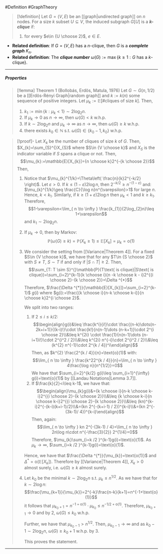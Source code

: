 #Definition #GraphTheory 

> [!definition]
> Let $G=(V,E)$ be an [[graph|undirected graph]] on $n$ nodes. For a size $k$ subset $U\subseteq V$, the induced subgraph $G[U]$ is a ***$k$-clique*** if:
> 1. for every $e\in {U \choose 2}$, $e\in E$.

- **Related definition**: If $G=(V,E)$ has a $n$-clique, then $G$ is a ***complete graph*** $K_{n}$. 
- **Related definition**: The ***clique number*** $\omega(G):=\max \{ k\geq 1:G\text{ has a }k\text{-clique}  \}$.
---
##### Properties

> [!lemma] Theorem 1 (Bollobás, Erdös, Matula, 1976)
> Let $G \sim G(n,1 / 2)$ be a [[Erdös-Rényi Graph|random graph]] and $k:=k(n)$ some sequence of positive integers. Let $\mu_{k}:=\mathbb{E}[\#\text{cliques of size }k]$. Then,
> 1. $k_{1}:=\min\{ k:\mu_{k}<1 \}\sim 2\log_{2}n$.
> 1. If $\mu_{k}\to 0$ as $n\to \infty$, then $\omega(G)< k$ w.h.p.
> 2. If $k\sim 2\log_{2} n$ and  $\mu_{k}\to \infty$ as $n\to \infty$, then $\omega(G)\geq k$ w.h.p.
> 3. there exists $k_0\in \mathbb{N}$ s.t. $\omega(G)\in \{k_{0}-1,k_{0}\}$ w.h.p.

> [!proof]-
> Let $X_{k}$ be the number of cliques of size $k$ of $G$. Then, $X_{k}=\sum_{S}^{}X_{S}$ where $S\in {V \choose k}$ and $X_{S}$ is the indicator variable if $S$ spans a clique or not. Then,$$\mu_{k}:=\mathbb{E}[X_{k}]={n \choose k}2^{-{k \choose 2}}$$
> Then, 
> 1. Notice that $\mu_{k}^{1/k}=\Theta\left( \frac{n}{k}2^{-k/2} \right)$. Let $\varepsilon>0$. If $k\leq (1-\varepsilon)2\log n$, then $2^{-k/2}\geq n^{-(1-\varepsilon)}$ and: $\mu_{k}^{1/k}\geq \frac{C}{\log n}n^{\varepsilon}>1$ for large $n$. Hence, $k<k_{1}$. Similarly, if $k\geq (1+\varepsilon)2\log n$ then $\mu_{k}< 1$ and $k\geq k_{1}$. Therefore, $$1-\varepsilon<\lim_{ n \to \infty } \frac{k_{1}}{2\log_{2}n}\leq 1+\varepsilon$$and $k_{1}\sim 2\log_{2}n$.
> 1. If $\mu_{k}\to 0$, then by Markov: $$\mathbb{P}(\omega(G)\geq k)=\mathbb{P}(X_{k}\geq 1)\leq \mathbb{E}[X_{k}]=\mu_{k}=\text{o}(1)$$
> 2. We consider the setting from [[Variance|Theorem 4]]. For a fixed $S\in {V \choose k}$, we have that for any $T\in {S \choose 2}$ with $S\neq T$, $S \sim T$ if and only if $\left| S\cap T \right|\geq 2$. Then, $$\sum_{T: T \sim S}^{}\mathbb{P}(T\text{ is clique}|S\text{ is clique})=\sum_{i=2}^{k-1}{k \choose i}{n -k \choose k - i}2^{{i \choose 2}-{k \choose 2}}=\Delta ^{*}$$Therefore, $\frac{\Delta ^{*}}{\mathbb{E}[X_{k}]}=\sum_{i=2}^{k-1}$ $g(i)$ where $g(i):=\frac{{k \choose i}{n-k \choose k-i}}{n \choose k}2^{i \choose 2}$. 
>    
>    We split into two ranges:
>    1. If $2\leq i\leq k / 2$: $$\begin{align}g(i)&\leq \frac{k^i}{i!}\cdot \frac{(n-k)\dots(n-2k+i+1)}{(k-i)!}\cdot \frac{k!}{n(n-1)\dots (n-k+1)}\cdot 2^{i \choose 2}\\&\leq k^{2i} \cdot  \frac{1}{n(n-1)\dots (n-i+1)i!}\cdot 2^{i^2 / 2}\\&\leq  k^{2i} n^{-i}\cdot 2^{i^2 / 2}\\&\leq  (k^{2} n^{-1}\cdot 2^{k / 4})^i\end{align}$$
>       Then, as $k^{2} \frac{2^{k / 4}}{n}=\text{o}(1)$ with:$$\lim_{ n \to \infty } \frac{k^22^{k / 4}}{n}=\lim_{ n \to \infty } 4\frac{\log n}{n^{1/2}}=0$$We have that $\sum_{i=2}^{k/2} g(i)\leq \sum_{i=1}^{\infty} g(i)=\text{o}(1)$ by [[Landau Notations|Lemma 3.7]].
>    2. If $\frac{k}{2}<i\leq k-1$, we have that: $$\begin{align}\mu_{k}g(i)&={k \choose i}{n-k \choose k-i}2^{{i \choose 2}-{k \choose 2}}\\&\leq {k \choose k-i}{n \choose k-i}2^{{i \choose 2}-{k \choose 2}}\\&\leq (kn)^{k-i}2^{-(k-i)(k+i-1)/2}\\&=(kn 2^{-(k+i-1) / 2})^{k-i}\\&=(kn 2^{-(3k-1)/ 4})^{k-i}\end{align}$$Then, again: $$\lim_{ n \to \infty } kn 2^{-(3k-1) / 4}=\lim_{ n \to \infty } 2n\log n\cdot  n^{-\frac{3}{2}} 2^{1/4}=0$$ Therefore, $\mu_{k}\sum_{i=k /2 }^{k-1}g(i)=\text{o}(1)$. As $\mu_{k}\to \infty$, $\sum_{i=k /2 }^{k-1}g(i)=\text{o}(1)$.
>   
> 	 Hence, we have that  $\frac{\Delta ^{*}}{\mu_{k}}=\text{o(1)}$ and $\Delta ^{*}=\text{o}(\mathbb{E}[X_{k}])$. Therefore by [[Variance|Theorem 4]], $X_{k}>0$ almost surely, i.e. $\omega(G)\geq k$ almost surely.
> 3. Let $k_{0}$ be the minimal $k\sim 2\log_{2} n$ s.t. $\mu_{k}\leq n^{1/2}$. As we have that for $k\sim 2\log n$: $$\frac{\mu_{k+1}}{\mu_{k}}=2^{-k}\frac{n-k}{k+1}=n^{-1+\text{o}(1)}$$
>    it follows that $\mu_{k_{0}+1}=n^{-1+\text{o}(1)}\cdot \mu_{k_{0}}\leq n^{-1/2+\text{o}(1)}$. Therefore, $\mu_{k_{0}+1}\to 0$ and by 2, $\omega(G)\leq k_{0}$ w.h.p. 
>    
>    Further, we have that $\mu_{k_{0}-1}>n^{1/2}$. Then, $\mu_{k_{0}-1}\to \infty$ and as $k_{0}-1 \sim 2 \log_{2} n$, $\omega(G)\geq k_{0}+1$ w.h.p. by 3.
>    
>    This proves the statement.

---
